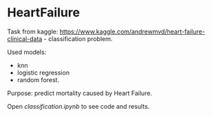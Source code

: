 # HeartFailure
Task from kaggle: https://www.kaggle.com/andrewmvd/heart-failure-clinical-data - classification problem.

Used models: 
- knn 
- logistic regression
- random forest.

Purpose: predict mortality caused by Heart Failure.

Open *classification.ipynb* to see code and results.
